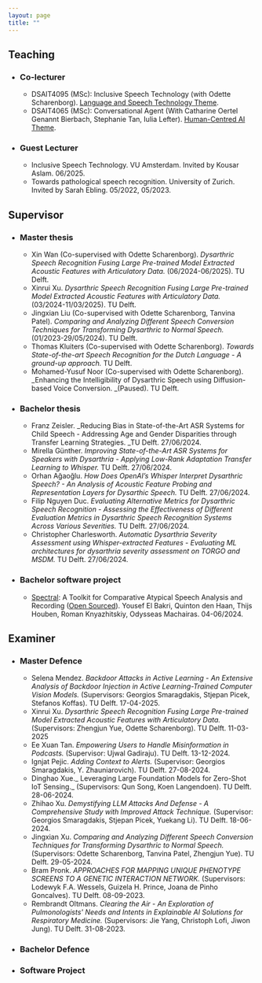 ```yaml
---
layout: page
title: ""
---
```


## Teaching ##

* ### Co-lecturer ###
  - DSAIT4095 (MSc): Inclusive Speech Technology (with Odette Scharenborg). [Language and Speech Technology Theme](https://www.tudelft.nl/onderwijs/opleidingen/masters/dsait/msc-data-science-and-artificial-intelligence-technology/programme/themes/language-and-speech-technology).
  - DSAIT4065 (MSc): Conversational Agent (With Catharine Oertel Genannt Bierbach, Stephanie Tan, Iulia Lefter). [Human-Centred AI Theme](https://www.tudelft.nl/onderwijs/opleidingen/masters/dsait/msc-data-science-and-artificial-intelligence-technology/programme/themes/human-centred-ai).

* ### Guest Lecturer ###
  - Inclusive Speech Technology. VU Amsterdam. Invited by Kousar Aslam. 06/2025. 
  - Towards pathological speech recognition. University of Zurich. Invited by Sarah Ebling. 05/2022, 05/2023.
  

## Supervisor ##  
* ### Master thesis ###
   - Xin Wan (Co-supervised with Odette Scharenborg). _Dysarthric Speech Recognition Fusing Large Pre-trained Model Extracted Acoustic Features with Articulatory Data._ (06/2024-06/2025). TU Delft. 
   - Xinrui Xu. _Dysarthric Speech Recognition Fusing Large Pre-trained Model Extracted Acoustic Features with Articulatory Data._ (03/2024-11/03/2025). TU Delft.
   - Jingxian Liu (Co-supervised with Odette Scharenborg, Tanvina Patel). _Comparing and Analyzing Different Speech Conversion Techniques for Transforming Dysarthric to Normal Speech._ (01/2023-29/05/2024). TU Delft.
   - Thomas Kluiters (Co-supervised with Odette Scharenborg). _Towards State-of-the-art Speech Recognition for the Dutch Language - A ground-up approach._ TU Delft.
   - Mohamed-Yusuf Noor (Co-supervised with Odette Scharenborg). _Enhancing the Intelligibility of Dysarthric Speech using Diffusion-based Voice Conversion. _(Paused). TU Delft.

* ### Bachelor thesis ###
   - Franz Zeisler. _Reducing Bias in State-of-the-Art ASR Systems for Child Speech - Addressing Age and Gender Disparities through Transfer Learning Strategies. _TU Delft. 27/06/2024. 
   - Mirella Günther. _Improving State-of-the-Art ASR Systems for Speakers with Dysarthria - Applying Low-Rank Adaptation Transfer Learning to Whisper._ TU Delft. 27/06/2024. 
   - Orhan Ağaoğlu. _How Does OpenAI’s Whisper Interpret Dysarthric Speech? - An Analysis of Acoustic Feature Probing and Representation Layers for Dysarthic Speech._ TU Delft. 27/06/2024. 
   - Filip Nguyen Duc. _Evaluating Alternative Metrics for Dysarthric Speech Recognition - Assessing the Effectiveness of Different Evaluation Metrics in Dysarthric Speech Recognition Systems Across Various Severities._ TU Delft. 27/06/2024. 
   - Christopher Charlesworth. _Automatic Dysarthria Severity Assessment using Whisper-extracted Features - Evaluating ML architectures for dysarthria severity assessment on TORGO and MSDM._ TU Delft. 27/06/2024. 

* ### Bachelor software project ###
   - [Spectral](https://spectral.ewi.tudelft.nl/): A Toolkit for Comparative Atypical Speech Analysis and Recording ([Open Sourced](https://github.com/TU-Delft-SALT-Group/spectral/blob/main/README.md)). Yousef El Bakri, Quinton den Haan, Thijs Houben, Roman Knyazhitskiy, Odysseas Machairas. 04-06/2024. 

## Examiner ##
* ### Master Defence ###
   - Selena Mendez. _Backdoor Attacks in Active Learning - An Extensive Analysis of Backdoor Injection in Active Learning-Trained Computer Vision Models._ (Supervisors: Georgios Smaragdakis, Stjepan Picek, Stefanos Koffas). TU Delft. 17-04-2025.
   - Xinrui Xu. _Dysarthric Speech Recognition Fusing Large Pre-trained Model Extracted Acoustic Features with Articulatory Data._ (Supervisors: Zhengjun Yue, Odette Scharenborg). TU Delft. 11-03-2025
   - Ee Xuan Tan. _Empowering Users to Handle Misinformation in Podcasts._ (Supervisor: Ujwal Gadiraju). TU Delft. 13-12-2024.
   - Ignjat Pejic. _Adding Context to Alerts._ (Supervisor: Georgios Smaragdakis, Y. Zhauniarovich). TU Delft. 27-08-2024.
   - Dinghao Xue._ Leveraging Large Foundation Models for Zero-Shot IoT Sensing._ (Supervisors: Qun Song, Koen Langendoen). TU Delft. 28-06-2024.
   - Zhihao Xu. _Demystifying LLM Attacks And Defense - A Comprehensive Study with Improved Attack Technique._ (Supervisor: Georgios Smaragdakis, Stjepan Picek, Yuekang Li). TU Delft. 18-06-2024.
   - Jingxian Xu. _Comparing and Analyzing Different Speech Conversion Techniques for Transforming Dysarthric to Normal Speech._ (Supervisors: Odette Scharenborg, Tanvina Patel, Zhengjun Yue). TU Delft. 29-05-2024.
   - Bram Pronk. _APPROACHES FOR MAPPING UNIQUE PHENOTYPE SCREENS TO A GENETIC INTERACTION NETWORK._ (Supervisors: Lodewyk F.A. Wessels, Guizela H. Prince, Joana de Pinho Goncalves). TU Delft. 08-09-2023.
   - Rembrandt Oltmans. _Clearing the Air - An Exploration of Pulmonologists' Needs and Intents in Explainable AI Solutions for Respiratory Medicine._ (Supervisors: Jie Yang, Christoph Lofi, Jiwon Jung). TU Delft. 31-08-2023. 

* ### Bachelor Defence ###
* ### Software Project ###


